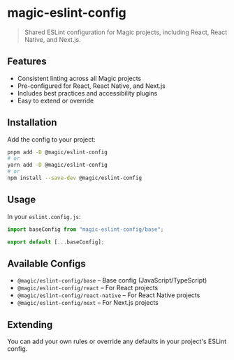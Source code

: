 # magic-eslint-config

> Shared ESLint configuration for Magic projects, including React, React Native, and Next.js.

## Features

- Consistent linting across all Magic projects
- Pre-configured for React, React Native, and Next.js
- Includes best practices and accessibility plugins
- Easy to extend or override

## Installation

Add the config to your project:

```bash
pnpm add -D @magic/eslint-config
# or
yarn add -D @magic/eslint-config
# or
npm install --save-dev @magic/eslint-config
```

## Usage

In your `eslint.config.js`:

```js
import baseConfig from "magic-eslint-config/base";

export default [...baseConfig];
```

## Available Configs

- `@magic/eslint-config/base` – Base config (JavaScript/TypeScript)
- `@magic/eslint-config/react` – For React projects
- `@magic/eslint-config/react-native` – For React Native projects
- `@magic/eslint-config/next` – For Next.js projects

## Extending

You can add your own rules or override any defaults in your project's ESLint config.
